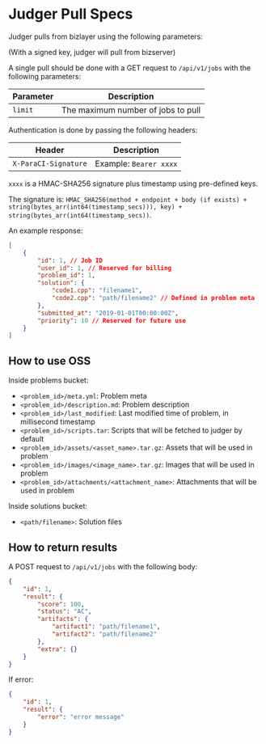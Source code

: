 # Judger Pull Specs

Judger pulls from bizlayer using the following parameters:

(With a signed key, judger will pull from bizserver)

A single pull should be done with a GET request to `/api/v1/jobs` with the following parameters:

| Parameter | Description |
| --------- | ----------- |
| `limit` | The maximum number of jobs to pull |

Authentication is done by passing the following headers:

| Header | Description |
| ------ | ----------- |
| `X-ParaCI-Signature` | Example: `Bearer xxxx` |

`xxxx` is a HMAC-SHA256 signature plus timestamp using pre-defined keys.

The signature is: `HMAC_SHA256(method + endpoint + body (if exists) + string(bytes_arr(int64(timestamp_secs))), key) + string(bytes_arr(int64(timestamp_secs))`.

An example response:

```json
[
    {
        "id": 1, // Job ID
        "user_id": 1, // Reserved for billing
        "problem_id": 1,
        "solution": {
            "code1.cpp": "filename1",
            "code2.cpp": "path/filename2" // Defined in problem meta
        },
        "submitted_at": "2019-01-01T00:00:00Z",
        "priority": 10 // Reserved for future use
    }
]
```

## How to use OSS

Inside problems bucket:

- `<problem_id>/meta.yml`: Problem meta
- `<problem_id>/description.md`: Problem description
- `<problem_id>/last_modified`: Last modified time of problem, in millisecond timestamp
- `<problem_id>/scripts.tar`: Scripts that will be fetched to judger by default
- `<problem_id>/assets/<asset_name>.tar.gz`: Assets that will be used in problem
- `<problem_id>/images/<image_name>.tar.gz`: Images that will be used in problem
- `<problem_id>/attachments/<attachment_name>`: Attachments that will be used in problem

Inside solutions bucket:

- `<path/filename>`: Solution files

## How to return results

A POST request to `/api/v1/jobs` with the following body:

```json
{
    "id": 1,
    "result": {
        "score": 100,
        "status": "AC",
        "artifacts": {
            "artifact1": "path/filename1",
            "artifact2": "path/filename2"
        },
        "extra": {}
    }
}
```

If error:

```json
{
    "id": 1,
    "result": {
        "error": "error message"
    }
}
```
